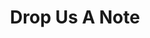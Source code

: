 ---
title: "Drop Us A Note"
description: "Contact Information"
draft: false
bg_image: "images/banner.jpg"
---